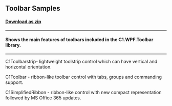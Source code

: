## Toolbar Samples
#### [Download as zip](https://grapecity.github.io/DownGit/#/home?url=https://github.com/GrapeCity/ComponentOne-WPF-Samples/tree/master/NET_462/Toolbar/CS/ToolbarSamples)
____
#### Shows the main features of toolbars included in the C1.WPF.Toolbar library.
____
C1Toolbarstrip- lightweight toolstrip control which can have vertical and horizontal orientation.

C1Toolbar - ribbon-like toolbar control with tabs, groups and commanding support.

C1SimplifiedRibbon - ribbon-like control with new compact representation followed by MS Office 365 updates. 
